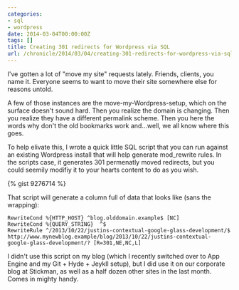 ```yaml
---
categories:
- sql
- wordpress
date: 2014-03-04T00:00:00Z
tags: []
title: Creating 301 redirects for Wordpress via SQL
url: /chronicle/2014/03/04/creating-301-redirects-for-wordpress-via-sql/
---
```


I've gotten a lot of "move my site" requests lately. Friends, clients, you name it. Everyone seems to want to move their site somewhere else for reasons untold.

A few of those instances are the move-my-Wordpress-setup, which on the surface doesn't sound hard. Then you realize the domain is changing. Then you realize they have a different permalink scheme. Then you here the words why don't the old bookmarks work and...well, we all know where this goes.

To help elivate this, I wrote a quick little SQL script that you can run against an existing Wordpress install that will help generate mod_rewrite rules. In the scripts case, it generates 301 permenatly moved redirects, but you could seemily modifiy it to your hearts content to do as you wish.

{% gist 9276714 %}

That script will generate a column full of data that looks like (sans the wrapping):

```
RewriteCond %{HTTP_HOST} ^blog.olddomain.example$ [NC]
RewriteCond %{QUERY_STRING}  ^$
RewriteRule ^/2013/10/22/justins-contextual-google-glass-development/$ http://www.mynewblog.example/blog/2013/10/22/justins-contextual-google-glass-development/? [R=301,NE,NC,L]
```

I didn't use this script on my blog (which I recently switched over to App Engine and my Git + Hyde + Jeykll setup), but I did use it on our corporate blog at Stickman, as well as a half dozen other sites in the last month. Comes in mighty handy.
